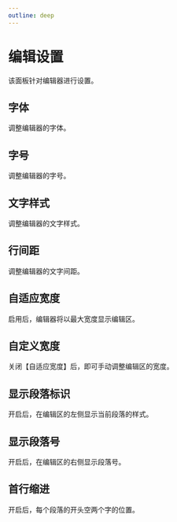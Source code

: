 ```yaml
---
outline: deep
---
```


# 编辑设置

该面板针对编辑器进行设置。

## 字体

调整编辑器的字体。

## 字号

调整编辑器的字号。

## 文字样式

调整编辑器的文字样式。

## 行间距

调整编辑器的文字间距。

## 自适应宽度

启用后，编辑器将以最大宽度显示编辑区。

## 自定义宽度

关闭【自适应宽度】后，即可手动调整编辑区的宽度。

## 显示段落标识

开启后，在编辑区的左侧显示当前段落的样式。

## 显示段落号

开启后，在编辑区的右侧显示段落号。

## 首行缩进

开启后，每个段落的开头空两个字的位置。